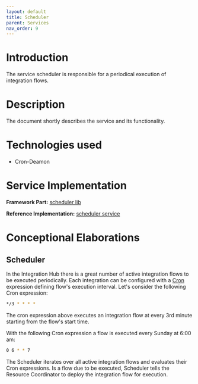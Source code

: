 ```yaml
---
layout: default
title: Scheduler
parent: Services
nav_order: 9
---
```


# Introduction

The service scheduler is responsible for a periodical execution of integration flows.

# Description

The document shortly describes the service and its functionality.

# Technologies used

- Cron-Deamon

# Service Implementation

**Framework Part:** [scheduler lib](https://github.com/openintegrationhub/openintegrationhub/tree/master/lib/scheduler)

**Reference Implementation:** [scheduler service](https://github.com/openintegrationhub/openintegrationhub/tree/master/services/scheduler)

# Conceptional Elaborations

## Scheduler

In the Integration Hub there is a great number of active integration flows
to be executed periodically. Each integration can be configured with a
[Cron](https://en.wikipedia.org/wiki/Cron) expression defining flow's execution
interval. Let's consider the following Cron expression:

````sh
*/3 * * * *
````

The cron expression above executes an integration flow at every 3rd
minute starting from the flow's start time.

With the following Cron expression a flow is executed every Sunday at 6:00 am:

````sh
0 6 * * 7
````

The Scheduler iterates over all active integration flows and evaluates
their Cron expressions. Is a flow due to be executed, Scheduler tells the
Resource Coordinator to deploy the integration flow for execution.
